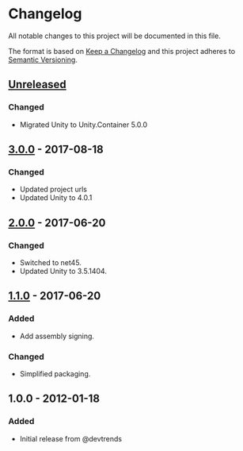 # Changelog
All notable changes to this project will be documented in this file.

The format is based on [Keep a Changelog](http://keepachangelog.com/)
and this project adheres to [Semantic Versioning](http://semver.org/).

## [Unreleased]
### Changed
- Migrated Unity to Unity.Container 5.0.0


## [3.0.0] - 2017-08-18
### Changed
- Updated project urls
- Updated Unity to 4.0.1

## [2.0.0] - 2017-06-20
### Changed
- Switched to net45.
- Updated Unity to 3.5.1404.

## [1.1.0] - 2017-06-20
### Added
- Add assembly signing.

### Changed
- Simplified packaging.

## 1.0.0 - 2012-01-18
### Added
- Initial release from @devtrends

[Unreleased]: https://github.com/ViceIce/unity.wcf/compare/v3.0.0...HEAD
[3.0.0]: https://github.com/ViceIce/unity.wcf/compare/v2.0.0...v3.0.0
[2.0.0]: https://github.com/ViceIce/unity.wcf/compare/v1.1.0...v2.0.0
[1.1.0]: https://github.com/ViceIce/unity.wcf/compare/v1.0.0...v1.1.0
